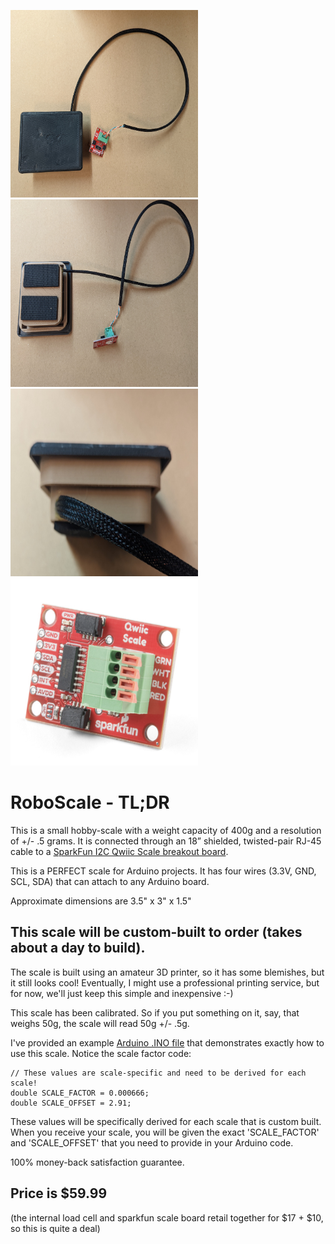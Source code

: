 <img src="media/top.jpg"  width="300" height="300"> <img src="media/bottom.jpg"  width="300" height="300"> <img src="media/side.jpg"  width="300" height="300"> <img src="media/sparkfun.png"  width="300" height="300">

# RoboScale - TL;DR

This is a small hobby-scale with a weight capacity of 400g and a resolution of +/- .5 grams.  It is connected through an 18” shielded, twisted-pair RJ-45 cable to a [SparkFun I2C Qwiic Scale breakout board](https://www.sparkfun.com/products/15242).

This is a PERFECT scale for Arduino projects.  It has four wires (3.3V, GND, SCL, SDA) that can attach to any Arduino board.

Approximate dimensions are 3.5" x 3" x 1.5"


## This scale will be custom-built to order (takes about a day to build). 

The scale is built using an amateur 3D printer, so it has some blemishes, but it still looks cool!  Eventually, I might use a professional printing service, but for now, we'll just keep this simple and inexpensive :-)

This scale has been calibrated.  So if you put something on it, say, that weighs 50g, the scale will read 50g +/- .5g. 

I've provided an example [Arduino .INO file](src/roboScale.ino) that demonstrates exactly how to use this scale. Notice the scale factor code:

```
// These values are scale-specific and need to be derived for each scale!
double SCALE_FACTOR = 0.000666;   
double SCALE_OFFSET = 2.91;  
```

These values will be specifically derived for each scale that is custom built. When you receive your scale, you will be given the exact 'SCALE_FACTOR' and 'SCALE_OFFSET' that you need to provide in your Arduino code.

100% money-back satisfaction guarantee.

## Price is $59.99 

(the internal load cell and sparkfun scale board retail together for $17 + $10, so this is quite a deal)




